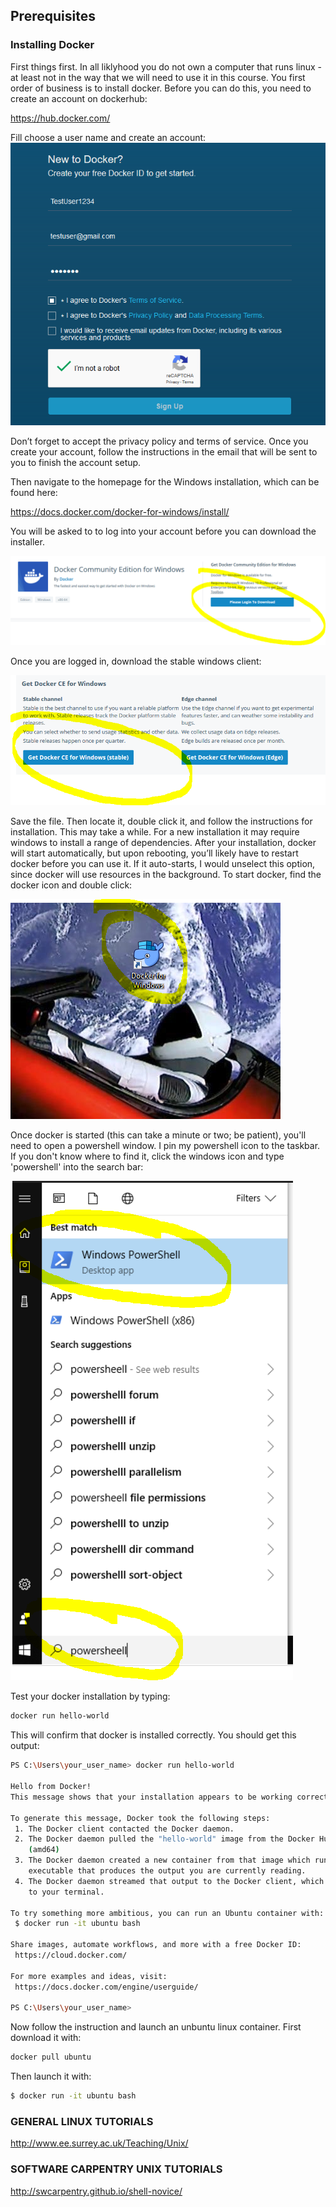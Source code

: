 ## Prerequisites


### Installing Docker

First things first.  In all liklyhood you do not own a computer that runs linux - at least not in the way that we will need to use it in this course.  You first order of business is to install docker. Before you can do this, you need to create an account on dockerhub:

https://hub.docker.com/

Fill choose a user name and create an account:
![creating a docker acccount ](https://github.com/OUGenomics/Bioinformatics-ARET-July2018/blob/master/images/docker_create_account.PNG)

Don’t forget to accept the privacy policy and terms of service.  Once you create your account, follow the instructions in the email that will be sent to you to finish the account setup.  

Then navigate to the homepage for the Windows installation, which can be found here:

https://docs.docker.com/docker-for-windows/install/

You will be asked to to log into your account before you can download the installer.

![login first](https://github.com/OUGenomics/Bioinformatics-ARET-July2018/blob/master/images/docker_login_before_Download.PNG)

Once you are logged in, download the stable windows client:

![stable client](https://github.com/OUGenomics/Bioinformatics-ARET-July2018/blob/master/images/docker_download_Windos_Stable.PNG)

Save the file. Then locate it, double click it, and follow the instructions for installation.  This may take a while.  For a new installation it may require windows to install a range of dependencies.   After your installation, docker will start automatically, but upon rebooting, you’ll likely have to restart docker before you can use it.  If it auto-starts, I would unselect this option, since docker will use resources in the background.   To start docker, find the docker icon and double click:

![start docker](https://github.com/OUGenomics/Bioinformatics-ARET-July2018/blob/master/images/docker_icon.PNG)

Once docker is started (this can take a minute or two; be patient), you'll need to open a powershell window.  I pin my powershell icon to the taskbar. If you don't know where to find it, click the windows icon and type 'powershell' into the search bar:

![find powershell](https://github.com/OUGenomics/Bioinformatics-ARET-July2018/blob/master/images/finding_powershell.png)

Test your docker installation by typing:

```sh
docker run hello-world
```

This will confirm that docker is installed correctly.  You should get this output:

```sh
PS C:\Users\your_user_name> docker run hello-world

Hello from Docker!
This message shows that your installation appears to be working correctly.

To generate this message, Docker took the following steps:
 1. The Docker client contacted the Docker daemon.
 2. The Docker daemon pulled the "hello-world" image from the Docker Hub.
    (amd64)
 3. The Docker daemon created a new container from that image which runs the
    executable that produces the output you are currently reading.
 4. The Docker daemon streamed that output to the Docker client, which sent it
    to your terminal.

To try something more ambitious, you can run an Ubuntu container with:
 $ docker run -it ubuntu bash

Share images, automate workflows, and more with a free Docker ID:
 https://cloud.docker.com/

For more examples and ideas, visit:
 https://docs.docker.com/engine/userguide/

PS C:\Users\your_user_name>
```

Now follow the instruction and launch an unbuntu linux container.  First download it with:

```sh
docker pull ubuntu
```

Then launch it with:
```sh
$ docker run -it ubuntu bash
```


### GENERAL LINUX TUTORIALS

http://www.ee.surrey.ac.uk/Teaching/Unix/

### SOFTWARE CARPENTRY UNIX TUTORIALS

http://swcarpentry.github.io/shell-novice/

